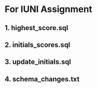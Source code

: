 # For IUNI Assignment

## 1. highest_score.sql

## 2. initials_scores.sql

## 3. update_initials.sql

## 4. schema_changes.txt